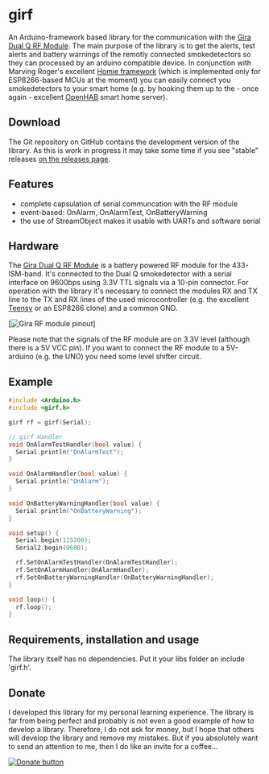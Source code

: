 girf
====

An Arduino-framework based library for the communication with the [Gira Dual Q RF Module](https://katalog.gira.de/en/datenblatt.html?id=636882). The main purpose of the library is to get the alerts, test alerts and battery warnings of the remotly connected smokedetectors so they can processed by an arduino compatible device. In conjunction with Marving Roger's excellent [Homie framework](https://github.com/marvinroger/homie) (which is implemented only for ESP8266-based MCUs at the moment) you can easily connect you smokedetectors to your smart home (e.g. by hooking them up to the - once again - excellent [OpenHAB](https://www.openhab.org/) smart home server).

## Download

The Git repository on GitHub contains the development version of the library. As this is work in progress it may take some time if you see "stable" releases [on the releases page](https://github.com/metaneutrons/girf/releases).

## Features

* complete capsulation of serial communcation with the RF module
* event-based: OnAlarm, OnAlarmTest, OnBatteryWarning
* the use of StreamObject makes it usable with UARTs and software serial

## Hardware

The [Gira Dual Q RF Module](https://katalog.gira.de/en/datenblatt.html?id=636882) is a battery powered RF module for the 433-ISM-band. It's connected to the Dual Q smokedetector with a serial interface on 9600bps using 3.3V TTL signals via a 10-pin connector. For operation with the library it's necessary to connect the modules RX and TX line to the TX and RX lines of the used microcontroller (e.g. the excellent [Teensy](https://www.pjrc.com/teensy/) or an ESP8266 clone) and a common GND.

[![Gira RF module pinout](https://github.com/metaneutrons/girf/docs/assets/rf_module.jpeg)]

Please note that the signals of the RF module are on 3.3V level (although there is a 5V VCC pin). If you want to connect the RF module to a 5V-arduino (e.g. the UNO) you need some level shifter circuit.

## Example 
```c++
#include <Arduino.h>
#include <girf.h>

girf rf = girf(Serial);

// girf Handler
void OnAlarmTestHandler(bool value) {
  Serial.println("OnAlarmTest");
}

void OnAlarmHandler(bool value) {
  Serial.println("OnAlarm");
}

void OnBatteryWarningHandler(bool value) {
  Serial.println("OnBatteryWarning");
}

void setup() {
  Serial.begin(115200);
  Serial2.begin(9600);

  rf.SetOnAlarmTestHandler(OnAlarmTestHandler);
  rf.SetOnAlarmHandler(OnAlarmHandler);
  rf.SetOnBatteryWarningHandler(OnBatteryWarningHandler);
}

void loop() {
  rf.loop();
}
```

## Requirements, installation and usage

The library itself has no dependencies. Put it your libs folder an include 'girf.h'.

## Donate

I developed this library for my personal learning experience. The library is far from being perfect and probably is not even a good example of how to develop a library. Therefore, I do not ask for money, but I hope that others will develop the library and remove my mistakes. But if you absolutely want to send an attention to me, then I do like an invite for a coffee...

[![Donate button](https://www.paypal.com/en_US/i/btn/btn_donateCC_LG.gif)](https://www.paypal.me/metaneutrons)
